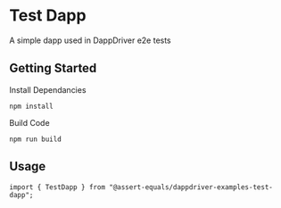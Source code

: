 # Test Dapp

A simple dapp used in DappDriver e2e tests

## Getting Started

Install Dependancies

```
npm install
```

Build Code

```
npm run build
```

## Usage

```
import { TestDapp } from "@assert-equals/dappdriver-examples-test-dapp";
```
